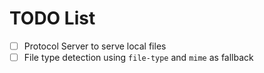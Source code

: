 # TODO List

- [ ] Protocol Server to serve local files
- [ ] File type detection using `file-type` and `mime` as fallback

